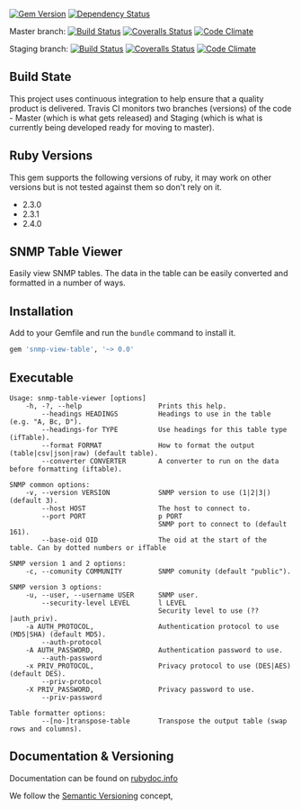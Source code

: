 [![Gem Version](https://badge.fury.io/rb/snmp-table-viewer.svg)](http://badge.fury.io/rb/snmp-table-viewer)
[![Dependency Status](https://gemnasium.com/robertgauld/snmp-table-viewer.png)](https://gemnasium.com/robertgauld/snmp-table-viewer)

Master branch:
[![Build Status](https://secure.travis-ci.org/robertgauld/snmp-table-viewer.png?branch=master)](http://travis-ci.org/robertgauld/snmp-table-viewer)
[![Coveralls Status](https://coveralls.io/repos/robertgauld/snmp-table-viewer/badge.png?branch=master)](https://coveralls.io/r/robertgauld/snmp-table-viewer)
[![Code Climate](https://codeclimate.com/github/robertgauld/snmp-table-viewer.png?branch=master)](https://codeclimate.com/github/robertgauld/snmp-table-viewer)

Staging branch:
[![Build Status](https://secure.travis-ci.org/robertgauld/snmp-table-viewer.png?branch=staging)](http://travis-ci.org/robertgauld/snmp-table-viewer)
[![Coveralls Status](https://coveralls.io/repos/robertgauld/snmp-table-viewer/badge.png?branch=master)](https://coveralls.io/r/robertgauld/snmp-table-viewer)
[![Code Climate](https://codeclimate.com/github/robertgauld/osnmp-table-viewer.png?branch=staging)](https://codeclimate.com/github/robertgauld/snmp-table-viewer)


## Build State
This project uses continuous integration to help ensure that a quality product is delivered.
Travis CI monitors two branches (versions) of the code - Master (which is what gets released)
and Staging (which is what is currently being developed ready for moving to master).


## Ruby Versions
This gem supports the following versions of ruby, it may work on other versions but is not tested against them so don't rely on it.

  * 2.3.0
  * 2.3.1
  * 2.4.0


## SNMP Table Viewer

Easily view SNMP tables. The data in the table can be easily converted and formatted in a number of ways.


## Installation

Add to your Gemfile and run the `bundle` command to install it.

```ruby
gem 'snmp-view-table', '~> 0.0'
```


## Executable

```
Usage: snmp-table-viewer [options]
    -h, -?, --help                   Prints this help.
        --headings HEADINGS          Headings to use in the table (e.g. "A, Bc, D").
        --headings-for TYPE          Use headings for this table type (ifTable).
        --format FORMAT              How to format the output (table|csv|json|raw) (default table).
        --converter CONVERTER        A converter to run on the data before formatting (iftable).

SNMP common options:
    -v, --version VERSION            SNMP version to use (1|2|3|) (default 3).
        --host HOST                  The host to connect to.
        --port PORT                  p PORT
                                     SNMP port to connect to (default 161).
        --base-oid OID               The oid at the start of the table. Can by dotted numbers or ifTable

SNMP version 1 and 2 options:
    -c, --comunity COMMUNITY         SNMP comunity (default "public").

SNMP version 3 options:
    -u, --user, --username USER      SNMP user.
        --security-level LEVEL       l LEVEL
                                     Security level to use (??|auth_priv).
    -a AUTH_PROTOCOL,                Authentication protocol to use (MD5|SHA) (default MD5).
        --auth-protocol
    -A AUTH_PASSWORD,                Authentication password to use.
        --auth-password
    -x PRIV_PROTOCOL,                Privacy protocol to use (DES|AES) (default DES).
        --priv-protocol
    -X PRIV_PASSWORD,                Privacy password to use.
        --priv-password

Table formatter options:
        --[no-]transpose-table       Transpose the output table (swap rows and columns).
```

## Documentation & Versioning

Documentation can be found on [rubydoc.info](http://rubydoc.info/github/robertgauld/snmp-table-viewer/master/frames)

We follow the [Semantic Versioning](http://semver.org/) concept,
